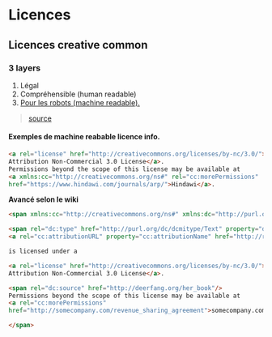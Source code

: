# Licences

## Licences creative common


### 3 layers
1. Légal
2. Compréhensible (human readable)
3. [Pour les robots (machine readable).](https://wiki.creativecommons.org/wiki/CC_REL)

> [source](https://creativecommons.org/licenses/)

#### Exemples de machine reabable licence info.

```html
<a rel="license" href="http://creativecommons.org/licenses/by-nc/3.0/">Creative Commons 
Attribution Non-Commercial 3.0 License</a>. 
Permissions beyond the scope of this license may be available at 
<a xmlns:cc="http://creativecommons.org/ns#" rel="cc:morePermissions" 
href="https://www.hindawi.com/journals/arp/">Hindawi</a>.
```

**Avancé selon le wiki**
```html
<span xmlns:cc="http://creativecommons.org/ns#" xmlns:dc="http://purl.org/dc/terms/">

<span rel="dc:type" href="http://purl.org/dc/dcmitype/Text" property="dc:title">My Book</span> by 
<a rel="cc:attributionURL" property="cc:attributionName" href="http://rejon.org/my_book">Jon Phillips</a> 

is licensed under a 

<a rel="license" href="http://creativecommons.org/licenses/by-nc/3.0/">Creative Commons 
Attribution Non-Commercial 3.0 License</a>. 

<span rel="dc:source" href="http://deerfang.org/her_book"/>
Permissions beyond the scope of this license may be available at 
<a rel="cc:morePermissions" 
href="http://somecompany.com/revenue_sharing_agreement">somecompany.com</a>.

</span>
```